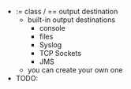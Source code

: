 * := class / == output destination
  * built-in output destinations
    * console
    * files
    * Syslog
    * TCP Sockets
    * JMS
  * you can create your own one 
* TODO: